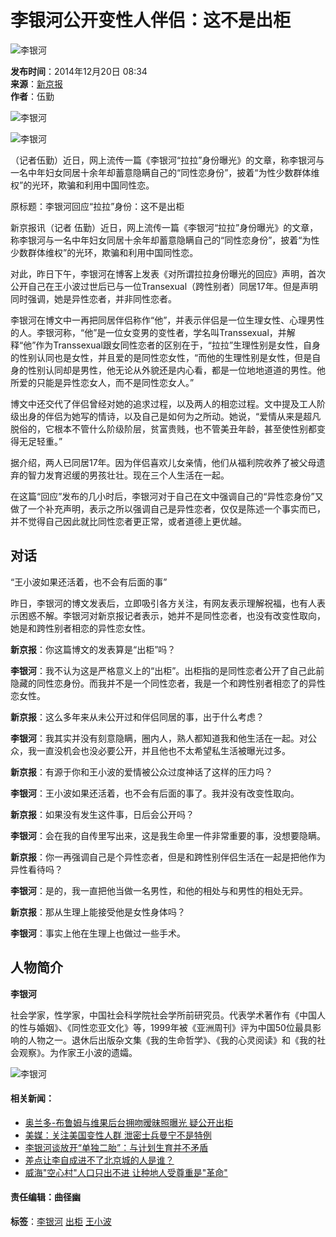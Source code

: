 # 李银河公开变性人伴侣：这不是出柜

![李银河](http://y1.ifengimg.com/05d7c5c07c1ed4f3/2015/1225/rdn_567cd968470c1.jpg)

**发布时间**：2014年12月20日 08:34  
**来源**：[新京报](http://epaper.bjnews.com.cn/html/2014-12/19/content_552867.htm?div=-1)  
**作者**：伍勤  

![李银河](http://h2.ifengimg.com/0f56ee67a4c375c2/2013/1106/indeccode.png)

![李银河](http://y2.ifengimg.com/a13eecb1dba8cce3/2014/1220/re_5494c3d2a96a6.jpg)

（记者伍勤）近日，网上流传一篇《李银河“拉拉”身份曝光》的文章，称李银河与一名中年妇女同居十余年却蓄意隐瞒自己的“同性恋身份”，披着“为性少数群体维权”的光环，欺骗和利用中国同性恋。

原标题：李银河回应“拉拉”身份：这不是出柜

新京报讯（记者 伍勤）近日，网上流传一篇《李银河“拉拉”身份曝光》的文章，称李银河与一名中年妇女同居十余年却蓄意隐瞒自己的“同性恋身份”，披着“为性少数群体维权”的光环，欺骗和利用中国同性恋。

对此，昨日下午，李银河在博客上发表《对所谓拉拉身份曝光的回应》声明，首次公开自己在王小波过世后已与一位Transexual（跨性别者）同居17年。但是声明同时强调，她是异性恋者，并非同性恋者。

李银河在博文中一再把同居伴侣称作“他”，并表示伴侣是一位生理女性、心理男性的人。李银河称，“他”是一位女变男的变性者，学名叫Transsexual，并解释“他”作为Transsexual跟女同性恋者的区别在于，“拉拉”生理性别是女性，自身的性别认同也是女性，并且爱的是同性恋女性，“而他的生理性别是女性，但是自身的性别认同却是男性，他无论从外貌还是内心看，都是一位地地道道的男性。他所爱的只能是异性恋女人，而不是同性恋女人。”

博文中还交代了伴侣曾经对她的追求过程，以及两人的相恋过程。文中提及工人阶级出身的伴侣为她写的情诗，以及自己是如何为之所动。她说，“爱情从来是超凡脱俗的，它根本不管什么阶级阶层，贫富贵贱，也不管美丑年龄，甚至使性别都变得无足轻重。”

据介绍，两人已同居17年。因为伴侣喜欢儿女亲情，他们从福利院收养了被父母遗弃的智力发育迟缓的男孩壮壮。现在三个人生活在一起。

在这篇“回应”发布的几小时后，李银河对于自己在文中强调自己的“异性恋身份”又做了一个补充声明，表示之所以强调自己是异性恋者，仅仅是陈述一个事实而已，并不觉得自己因此就比同性恋者更正常，或者道德上更优越。

## 对话

“王小波如果还活着，也不会有后面的事”

昨日，李银河的博文发表后，立即吸引各方关注，有网友表示理解祝福，也有人表示困惑不解。李银河对新京报记者表示，她并不是同性恋者，也没有改变性取向，她是和跨性别者相恋的异性恋女性。

**新京报**：你这篇博文的发表算是“出柜”吗？

**李银河**：我不认为这是严格意义上的“出柜”。出柜指的是同性恋者公开了自己此前隐藏的同性恋身份。而我并不是一个同性恋者，我是一个和跨性别者相恋了的异性恋女性。

**新京报**：这么多年来从未公开过和伴侣同居的事，出于什么考虑？

**李银河**：我其实并没有刻意隐瞒，圈内人，熟人都知道我和他生活在一起。对公众，我一直没机会也没必要公开，并且他也不太希望私生活被曝光过多。

**新京报**：有源于你和王小波的爱情被公众过度神话了这样的压力吗？

**李银河**：王小波如果还活着，也不会有后面的事了。我并没有改变性取向。

**新京报**：如果没有发生这件事，日后会公开吗？

**李银河**：会在我的自传里写出来，这是我生命里一件非常重要的事，没想要隐瞒。

**新京报**：你一再强调自己是个异性恋者，但是和跨性别伴侣生活在一起是把他作为异性看待吗？

**李银河**：是的，我一直把他当做一名男性，和他的相处与和男性的相处无异。

**新京报**：那从生理上能接受他是女性身体吗？

**李银河**：事实上他在生理上也做过一些手术。

## 人物简介

**李银河**

社会学家，性学家，中国社会科学院社会学所前研究员。代表学术著作有《中国人的性与婚姻》、《同性恋亚文化》等，1999年被《亚洲周刊》评为中国50位最具影响的人物之一。退休后出版杂文集《我的生命哲学》、《我的心灵阅读》和《我的社会观察》。为作家王小波的遗孀。

![李银河](http://y1.ifengimg.com/e01ed39fc2da5d4a/2013/1122/Logo.gif)

#### 相关新闻：

- [奥兰多-布鲁姆与维果后台拥吻暧昧照曝光 疑公开出柜](http://sd.ifeng.com/news/shipinyule/detail_2013_11/05/1420641_0.shtml?_from_ralated)
- [美媒：关注美国变性人群 泄密士兵曼宁不是特例](http://sd.ifeng.com/zbc/detail_2013_08/26/1147846_0.shtml?_from_ralated)
- [李银河谈放开“单独二胎”：与计划生育并不矛盾](http://sd.ifeng.com/zbc/detail_2013_11/16/1468980_0.shtml?_from_ralated)
- [差点让李自成进不了北京城的人是谁？](http://sd.ifeng.com/chinese/shihaigouchen/detail_2013_07/30/1048657_0.shtml?_from_ralated)
- [威海"空心村"人口只出不进 让种地人受尊重是"革命"](http://sd.ifeng.com/news/fengguanqilu/detail_2013_08/20/1123475_0.shtml?_from_ralated)

#### 责任编辑：曲径幽

**标签**：[李银河](http://search.ifeng.com/sofeng/search.action?c=1&q=%E6%9D%8E%E9%93%B6%E6%B2%B3) [出柜](http://search.ifeng.com/sofeng/search.action?c=1&q=%E5%87%BA%E6%9F%9C) [王小波](http://search.ifeng.com/sofeng/search.action?c=1&q=%E7%8E%8B%E5%B0%8F%E6%B3%A2)